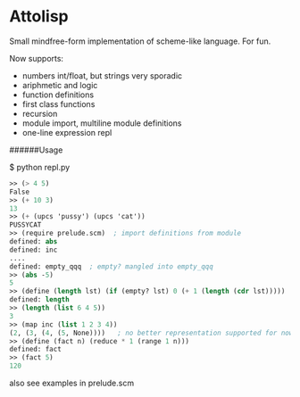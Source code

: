 Attolisp
========

Small mindfree-form implementation of scheme-like language. For fun.

Now supports:
* numbers int/float, but strings very sporadic
* ariphmetic and logic
* function definitions
* first class functions
* recursion
* module import, multiline module definitions
* one-line expression repl

######Usage

$ python repl.py


```scheme
>> (> 4 5)
False
>> (+ 10 3)
13
>> (+ (upcs 'pussy') (upcs 'cat'))
PUSSYCAT
>> (require prelude.scm)  ; import definitions from module
defined: abs
defined: inc
....
defined: empty_qqq  ; empty? mangled into empty_qqq
>> (abs -5)
5
>> (define (length lst) (if (empty? lst) 0 (+ 1 (length (cdr lst)))))
defined: length
>> (length (list 6 4 5))
3
>> (map inc (list 1 2 3 4))
(2, (3, (4, (5, None))))   ; no better representation supported for now
>> (define (fact n) (reduce * 1 (range 1 n)))
defined: fact
>> (fact 5)
120
```

also see examples in prelude.scm
